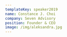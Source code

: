 ```yaml
---
templateKey: speaker2019
name: Constance J. Choi
company: Seven Advisory
position: Founder & CEO
image: /img/aleksandra.jpg
---
```


